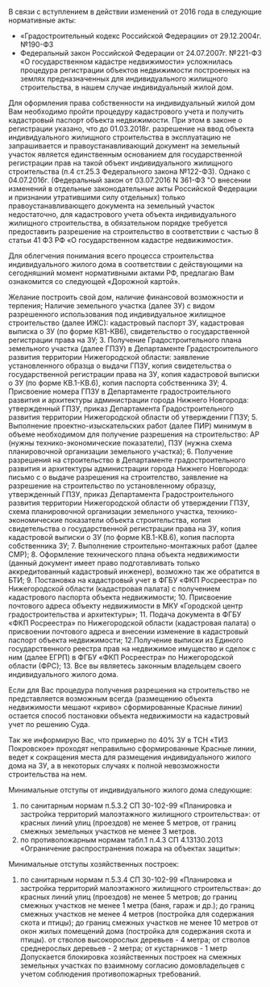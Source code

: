 В связи с вступлением в действии изменений от 2016 года в следующие нормативные акты:
- «Градостроительный кодекс Российской Федерации» от 29.12.2004г. №190-ФЗ
- Федеральный закон Российской Федерации от 24.07.2007г. №221-ФЗ «О государственном кадастре недвижимости» 
усложнилась процедура регистрации объектов недвижимости построенных на землях предназначенных для индивидуального жилищного строительства, в нашем случае индивидуальный жилой дом.
 
Для оформления права собственности на индивидуальный жилой дом Вам необходимо пройти процедуру кадастрового учета и получить кадастровый паспорт объекта недвижимости. При этом в законе о регистрации указано, что до 01.03.2018г. разрешение на ввод объекта индивидуального жилищного строительства в эксплуатацию не запрашивается и правоустанавливающий документ на земельный участок является единственным основанием для государственной регистрации прав на такой объект индивидуального жилищного строительства (п.4 ст.25.3 Федерального закона №122-ФЗ).
Однако с 04.07.2016г. (Федеральный закон от 03.07.2016 N 361-ФЗ "О внесении изменений в отдельные законодательные акты Российской Федерации и признании утратившими силу отдельных) только правоустанавливающего документа на земельный участок недостаточно, для кадастрового учета объекта индивидуального жилищного строительства, в обязательном порядке требуется предоставить разрешение на строительство в соответствии с частью 8 статьи 41 ФЗ РФ «О государственном кадастре недвижимости».
 
Для облегчения понимания всего процесса строительства индивидуального жилого дома в соответствии с действующими на сегодняшний момент нормативными актами РФ, предлагаю Вам ознакомится со следующей «Дорожной картой».
 
 Желание построить свой дом, наличие финансовой возможности и терпения;
Наличие земельного участка (далее ЗУ) с видом разрешенного использования под индивидуальное жилищное строительство (далее ИЖС):
кадастровый паспорт ЗУ,
кадастровая выписка о ЗУ (по форме КВ1-КВ6),
свидетельство о государственной регистрации права на ЗУ;
3.   Получение Градостроительного плана земельного участка (далее ГПЗУ) в Департаменте Градостроительного развития территории Нижегородской области:
заявление установленного образца о выдачи ГПЗУ,
копия свидетельства о государственной регистрации права на ЗУ,
копия кадастровой выписки о ЗУ (по форме КВ.1-КВ.6),
копия паспорта собственника ЗУ;
4. Присвоение номера ГПЗУ в Департаменте градостроительного развития и архитектуры администрации города Нижнего Новгорода:
утвержденный ГПЗУ,
приказ Департамента Градостроительного развития территории Нижегородской области об утверждении ГПЗУ;
5.   Выполнение проектно-изыскательских работ (далее ПИР) минимум в объеме необходимом для получение разрешения на строительство:
АР (нужны технико-экономические показатели),
 ПЗУ (нужна схема планировочной организации земельного участка);
6.      Получение разрешения на строительство в Департаменте градостроительного развития и архитектуры администрации города Нижнего Новгорода:
письмо с  о выдаче разрешения на строителство,
заявление на разрешение на строительство по установленному образцу,
утвержденный ГПЗУ,
приказ Департамента Градостроительного развития территории Нижегородской области об утверждении ГПЗУ,
схема планировочной организации земельного участка,
технико-экономические показатели объекта строительства,
копия свидетельства о государственной регистрации права на ЗУ,
копия кадастровой выписки о ЗУ (по форме КВ.1-КВ.6),
копия паспорта собственника ЗУ;
7.  Выполнение строительно-монтажных работ (далее СМР);
8. Оформление технического плана объекта недвижимости (данный документ имеет право подготавливать только аккредитованный кадастровый инженер), возможно так же обратится в БТИ;
9. Постановка на кадастровый учет в ФГБУ «ФКП Росреестра» по Нижегородской области (кадастровая палата) с получением кадастрового паспорта объекта недвижимости;
10.  Присвоение почтового адреса объекту недвижимости в МКУ «Городской центр градостроительства и архитектуры»;
11. Подача документа в ФГБУ «ФКП Росреестра» по Нижегородской области (кадастровая палата) о присвоении почтового адреса и внесении изменение в кадастровый паспорт объекта недвижимости;
12.Получение выписки из Единого государственного реестра прав на недвижимое имущество и сделок с ним (далее ЕГРП) в ФГБУ «ФКП Росреестра» по Нижегородской области (ФРС);
13.  Все вы являетесь законным владельцем своего индивидуального жилого дома.
 
Если для Вас процедура получения разрешения на строительство не представляется возможным всегда (размещению объекта недвижимости мешают «криво» сформированные Красные линии) остается способ постановки объекта недвижимости на кадастровый учет по решению Суда.
 
Так же информирую Вас, что примерно по 40% ЗУ в ТСН «ТИЗ Покровское» проходят неправильно сформированные Красные линии, ведет к сокращения места для размещения индивидуального жилого дома на ЗУ, а в некоторых случаях к полной невозможности строительства на нем.
 
Минимальные отступы от индивидуального жилого дома следующие:
1.    по санитарным нормам п.5.3.2 СП 30-102-99 «Планировка и застройка территорий малоэтажного жилищного строительства»:
от красных линий улиц (проездов) не менее 5 метров,
от границ смежных земельных участков не менее 3 метров.
2.  по противопожарным нормам табл.1 п.4.3 СП 4.13130.2013 «Ограничение распространения пожара на объектах защиты»:

Минимальные отступы хозяйственных построек:
1.  по санитарным нормам п.5.3.4 СП 30-102-99 «Планировка и застройка территорий малоэтажного жилищного строительства»:
до красных линий улиц (проездов) не менее 5 метров;
до границ смежных участков не менее 1 метра (баня, гараж и др.);
до границ смежных участков не менее 4 метров (постройка для содержания скота и птицы);
до границ смежных участков не менее 10 метров от окон жилых помещений дома (постройка для содержания скота и птицы).
от стволов высокорослых деревьев - 4 метра;
от стволов среднерослых деревьев - 2 метра;
от кустарников - 1 метр
Допускается блокировка хозяйственных построек на смежных земельных участках по взаимному согласию домовладельцев с учетом соблюдения противопожарных требований.
